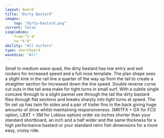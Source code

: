 ```yaml
---
layout: board
title: "Dirty Bastard"
images:
    top: "dirty-bastard.png"
current: false
simpleDims:
    from:"5'4"
    to:"6'6"
ability: "All surfers"
type: shortboard
waveSize: "All"
---
```

Small to medium wave quad, the dirty bastard has low entry and exit rockers for increased speed and a full nose template. The plan shape sees a slight kink in the rail line a quarter of the way up from the tail to create a straighter section for increased down the line speed. Double reverse curve cut outs in the tail area make for tight turns in small surf. With a subtle single concave through to a slight pannel vee through the tail the dirty bastard flies through flat sections and breaks sharply into tight turns at speed. The fin set up has twin fin sides and a pair of trailer fins in the back giving huge amounts of drive whilst maintaining responsiveness. (MRTFX + GX for FCS option, LBXT + XM for Lokbox option) order six inches shorter than your standard shortboard, an inch and a half wider and the same thickness for a high performance bastard or your standard retro fish dimensions for a more easy, cruisy ride.
